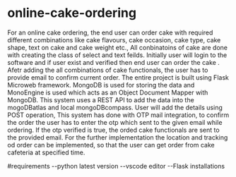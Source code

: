 # online-cake-ordering
 For an online cake ordering, the end user can order cake with required different
combinations like cake flavours, cake occasion, cake type, cake shape, text on cake and
cake weight etc., All conbinatoins of cake are done with creating the class of select and text
feilds. Initially user will login to the software and if user exist and verified then end user
can order the cake . Afetr adding the all combinations of cake functionals, the user has to
provide email to confirm current order. The entire project is built using Flask Microweb
framework. MongoDB is used for storing the data and MonoEngine is used which acts as
an Object Document Mapper with MongoDB. This system uses a REST API to add the data
into the mogoDBatlas and local mongoDBcompass. User will add the details using POST
operation, This system has done with OTP mail integration, to confirm the order the user
has to enter the otp which sent to the given email while ordering. If the otp verified is true,
the orded cake functionals are sent to the provided email. For the further implementation
the location and tracking od order can be implemented, so that the user can get order from
cake cafeteria at specified time.

#requirements 
--python latest version 
--vscode editor 
--Flask installations 
 
